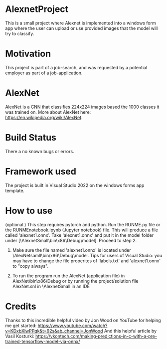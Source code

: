 # AlexnetProject
This is a small project where Alexnet is implemented into a windows form app where the user can upload or use provided images that the model will try to classify.
# Motivation
This project is part of a job-search, and was requested by a potential employer as part of a job-application.
# AlexNet
AlexNet is a CNN that classifies 224x224 images based the 1000 classes it was trained on. More about AlexNet here: https://en.wikipedia.org/wiki/AlexNet.
# Build Status
There a no known bugs or errors. 
# Framework used
The project is built in Visual Studio 2022 on the windows forms app template.
# How to use

(optional ) This step requires pytorch and python. Run the RUNME.py file or the RUNMEnotebook.ipynb (Jupyter notebook) file. This will produce a file called 'alexnet1.onnx'. Take 'alexnet1.onnx' and put it in the model folder under [\AlexnetSmall\bin\x86\Debug\model]. Proceed to step 2.

1) Make sure the file named 'alexnet1.onnx' is located under \AlexNetsamll\bin\x86\Debug\model. Tips for users of Visual Studio: you may have to change the file properites of 'labels.txt' and 'alexnet1.onnx' to "copy always". 

2) To run the program run the AlexNet (application file) in AlexNet\bin\x86\Debug or by running the project/solution file AlexNet.snl in \AlexnetSmall in an IDE

# Credits 
Thanks to this incredible helpful video by Jon Wood on YouTube for helping me get started: 
https://www.youtube.com/watch?v=KDxbXlwPPqk&t=92s&ab_channel=JonWood
And this helpful article by Vasil Kosturki:
https://vkontech.com/making-predictions-in-c-with-a-pre-trained-tensorflow-model-via-onnx/

